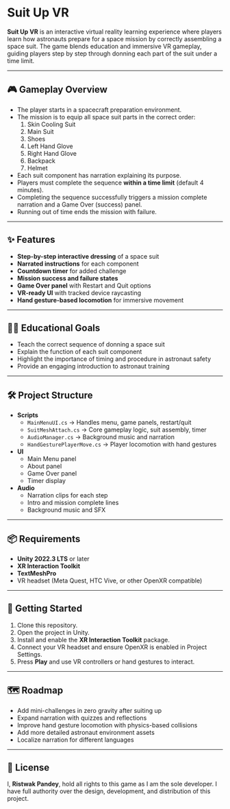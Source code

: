 # Suit Up VR

**Suit Up VR** is an interactive virtual reality learning experience where players learn how astronauts prepare for a space mission by correctly assembling a space suit. The game blends education and immersive VR gameplay, guiding players step by step through donning each part of the suit under a time limit.

---

## 🎮 Gameplay Overview

- The player starts in a spacecraft preparation environment.
- The mission is to equip all space suit parts in the correct order:
  1. Skin Cooling Suit
  2. Main Suit
  3. Shoes
  4. Left Hand Glove
  5. Right Hand Glove
  6. Backpack
  7. Helmet
- Each suit component has narration explaining its purpose.
- Players must complete the sequence **within a time limit** (default 4 minutes).
- Completing the sequence successfully triggers a mission complete narration and a Game Over (success) panel.
- Running out of time ends the mission with failure.

---

## ✨ Features

- **Step-by-step interactive dressing** of a space suit
- **Narrated instructions** for each component
- **Countdown timer** for added challenge
- **Mission success and failure states**
- **Game Over panel** with Restart and Quit options
- **VR-ready UI** with tracked device raycasting
- **Hand gesture-based locomotion** for immersive movement

---

## 🧑‍🏫 Educational Goals

- Teach the correct sequence of donning a space suit
- Explain the function of each suit component
- Highlight the importance of timing and procedure in astronaut safety
- Provide an engaging introduction to astronaut training

---

## 🛠️ Project Structure

- **Scripts**
  - `MainMenuUI.cs` → Handles menu, game panels, restart/quit
  - `SuitMeshAttach.cs` → Core gameplay logic, suit assembly, timer
  - `AudioManager.cs` → Background music and narration
  - `HandGesturePlayerMove.cs` → Player locomotion with hand gestures
- **UI**
  - Main Menu panel
  - About panel
  - Game Over panel
  - Timer display
- **Audio**
  - Narration clips for each step
  - Intro and mission complete lines
  - Background music and SFX

---

## 📦 Requirements

- **Unity 2022.3 LTS** or later
- **XR Interaction Toolkit**
- **TextMeshPro**
- VR headset (Meta Quest, HTC Vive, or other OpenXR compatible)

---

## 🚀 Getting Started

1. Clone this repository.
2. Open the project in Unity.
3. Install and enable the **XR Interaction Toolkit** package.
4. Connect your VR headset and ensure OpenXR is enabled in Project Settings.
5. Press **Play** and use VR controllers or hand gestures to interact.

---

## 🗺️ Roadmap

- Add mini-challenges in zero gravity after suiting up
- Expand narration with quizzes and reflections
- Improve hand gesture locomotion with physics-based collisions
- Add more detailed astronaut environment assets
- Localize narration for different languages

---

## 📜 License

I, **Ristwak Pandey**, hold all rights to this game as I am the sole developer. I have full authority over the design, development, and distribution of this project.
